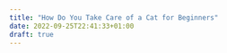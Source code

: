 ```yaml
---
title: "How Do You Take Care of a Cat for Beginners"
date: 2022-09-25T22:41:33+01:00
draft: true
---
```


